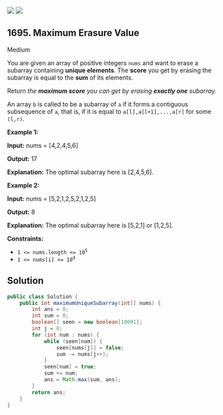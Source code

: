 [![](https://img.shields.io/github/stars/javadev/LeetCode-in-Java?label=Stars&style=flat-square)](https://github.com/javadev/LeetCode-in-Java)
[![](https://img.shields.io/github/forks/javadev/LeetCode-in-Java?label=Fork%20me%20on%20GitHub%20&style=flat-square)](https://github.com/javadev/LeetCode-in-Java/fork)

## 1695\. Maximum Erasure Value

Medium

You are given an array of positive integers `nums` and want to erase a subarray containing **unique elements**. The **score** you get by erasing the subarray is equal to the **sum** of its elements.

Return _the **maximum score** you can get by erasing **exactly one** subarray._

An array `b` is called to be a subarray of `a` if it forms a contiguous subsequence of `a`, that is, if it is equal to `a[l],a[l+1],...,a[r]` for some `(l,r)`.

**Example 1:**

**Input:** nums = [4,2,4,5,6]

**Output:** 17

**Explanation:** The optimal subarray here is [2,4,5,6].

**Example 2:**

**Input:** nums = [5,2,1,2,5,2,1,2,5]

**Output:** 8

**Explanation:** The optimal subarray here is [5,2,1] or [1,2,5].

**Constraints:**

*   <code>1 <= nums.length <= 10<sup>5</sup></code>
*   <code>1 <= nums[i] <= 10<sup>4</sup></code>

## Solution

```java
public class Solution {
    public int maximumUniqueSubarray(int[] nums) {
        int ans = 0;
        int sum = 0;
        boolean[] seen = new boolean[10001];
        int j = 0;
        for (int num : nums) {
            while (seen[num]) {
                seen[nums[j]] = false;
                sum -= nums[j++];
            }
            seen[num] = true;
            sum += num;
            ans = Math.max(sum, ans);
        }
        return ans;
    }
}
```